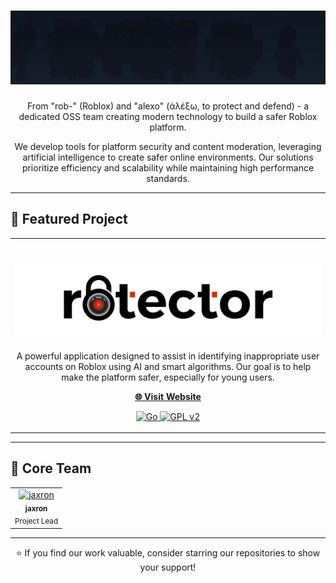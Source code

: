 <h1 align="center">
  <picture>
    <img width="800" alt="robalyx" src="../assets/robalyx_banner.gif">
  </picture>
</h1>
<p align="center">
  From "rob-" (Roblox) and "alexo" (ἀλέξω, to protect and defend) - a dedicated OSS team creating modern technology to build a safer Roblox platform.
</p>

<p align="center">
  We develop tools for platform security and content moderation, leveraging artificial intelligence to create safer online environments. Our solutions prioritize efficiency and scalability while maintaining high performance standards.
</p>

---

## 🚀 Featured Project

<table>
  <tr>
    <td align="center">
      <h1 align="center">
        <a href="https://github.com/robalyx/rotector">
          <picture>
            <source media="(prefers-color-scheme: dark)" srcset="../assets/banner-dark.png">
            <source media="(prefers-color-scheme: light)" srcset="../assets/banner-light.png">
            <img width="500" alt="Rotector" src="../assets/banner-light.png">
          </picture>
        </a>
      </h1>
      <p>A powerful application designed to assist in identifying inappropriate user accounts on Roblox using AI and smart algorithms. Our goal is to help make the platform safer, especially for young users.</p>
      <p align="center">
        <a href="https://rotector.com"><strong>🌐 Visit Website</strong></a>
      </p>
      <p align="center">
        <a href="https://go.dev/">
          <img src="https://img.shields.io/badge/-Go-00ADD8?style=flat-square&logo=go&logoColor=white" alt="Go">
        </a>
        <a href="https://github.com/robalyx/rotector/blob/main/LICENSE">
          <img src="https://img.shields.io/badge/-GPL%20v2-blue?style=flat-square" alt="GPL v2">
        </a>
      </p>
    </td>
  </tr>
</table>

---

## 👥 Core Team

<table>
  <tr>
    <td align="center">
      <a href="https://github.com/jaxron">
        <img src="https://github.com/jaxron.png" width="100px;" alt="jaxron"/><br />
        <sub><b>jaxron</b></sub>
      </a>
      <br />
      <sub>Project Lead</sub>
    </td>
  </tr>
</table>

---

<p align="center">
  ⭐ If you find our work valuable, consider starring our repositories to show your support!
</p>
